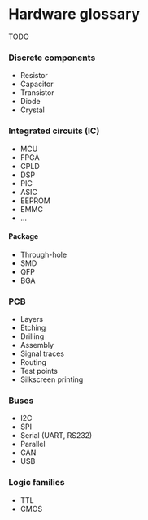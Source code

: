 # Hardware glossary

TODO

### Discrete components

  - Resistor
  - Capacitor
  - Transistor
  - Diode
  - Crystal
  
### Integrated circuits (IC)

  - MCU
  - FPGA
  - CPLD
  - DSP
  - PIC
  - ASIC
  - EEPROM
  - EMMC
  - ...
  
#### Package

  - Through-hole
  - SMD
  - QFP
  - BGA
  
### PCB

  - Layers
  - Etching
  - Drilling
  - Assembly
  - Signal traces
  - Routing
  - Test points
  - Silkscreen printing
  
### Buses

  - I2C
  - SPI
  - Serial (UART, RS232)
  - Parallel
  - CAN
  - USB

### Logic families

  - TTL
  - CMOS

